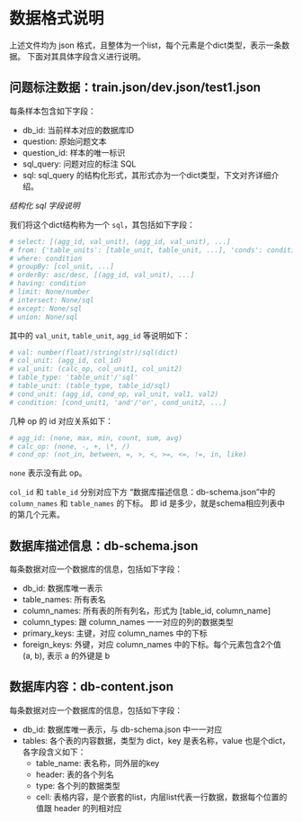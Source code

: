 
# 数据格式说明

上述文件均为 json 格式，且整体为一个list，每个元素是个dict类型，表示一条数据。
下面对其具体字段含义进行说明。

## 问题标注数据：train.json/dev.json/test1.json

每条样本包含如下字段：

* db_id: 当前样本对应的数据库ID
* question: 原始问题文本
* question_id: 样本的唯一标识
* sql_query: 问题对应的标注 SQL
* sql: sql_query 的结构化形式，其形式亦为一个dict类型，下文对齐详细介绍。

*结构化 sql 字段说明*

我们将这个dict结构称为一个 `sql`，其包括如下字段：

```python
# select: [(agg_id, val_unit), (agg_id, val_unit), ...]
# from: {'table_units': [table_unit, table_unit, ...], 'conds': condition}
# where: condition
# groupBy: [col_unit, ...]
# orderBy: asc/desc, [(agg_id, val_unit), ...]
# having: condition
# limit: None/number
# intersect: None/sql
# except: None/sql 
# union: None/sql
```

其中的 `val_unit`, `table_unit`, `agg_id` 等说明如下：

```python
# val: number(float)/string(str)/sql(dict)
# col_unit: (agg_id, col_id)
# val_unit: (calc_op, col_unit1, col_unit2)
# table_type: 'table_unit'/'sql'
# table_unit: (table_type, table_id/sql)
# cond_unit: (agg_id, cond_op, val_unit, val1, val2)
# condition: [cond_unit1, 'and'/'or', cond_unit2, ...]
```

几种 op 的 id 对应关系如下：

```python
# agg_id: (none, max, min, count, sum, avg)
# calc_op: (none, -, +, \*, /)
# cond_op: (not_in, between, =, >, <, >=, <=, !=, in, like)
```

`none` 表示没有此 op。


`col_id` 和 `table_id` 分别对应下方 “数据库描述信息：db-schema.json”中的`column_names` 和 `table_names` 的下标。
即 id 是多少，就是schema相应列表中的第几个元素。

## 数据库描述信息：db-schema.json

每条数据对应一个数据库的信息，包括如下字段：

* db_id: 数据库唯一表示
* table_names: 所有表名
* column_names: 所有表的所有列名，形式为 [table_id, column_name]
* column_types: 跟 column_names 一一对应的列的数据类型
* primary_keys: 主键，对应 column_names 中的下标
* foreign_keys: 外键，对应 column_names 中的下标。每个元素包含2个值 (a, b), 表示 a 的外键是 b

## 数据库内容：db-content.json

每条数据对应一个数据库的信息，包括如下字段：

* db_id: 数据库唯一表示，与 db-schema.json 中一一对应
* tables: 各个表的内容数据，类型为 dict，key 是表名称，value 也是个dict，各字段含义如下：
  - table_name: 表名称，同外层的key
  - header: 表的各个列名
  - type: 各个列的数据类型
  - cell: 表格内容，是个嵌套的list，内层list代表一行数据，数据每个位置的值跟 header 的列相对应
